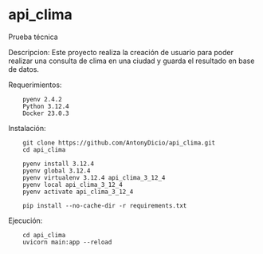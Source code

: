 # api_clima
Prueba técnica

Descripcion:
 	Este proyecto realiza la creación de usuario para poder realizar una consulta de clima en una ciudad y guarda el resultado en base de datos.

Requerimientos:
```
	pyenv 2.4.2
	Python 3.12.4
	Docker 23.0.3
```

Instalación:
```
	git clone https://github.com/AntonyDicio/api_clima.git
	cd api_clima

	pyenv install 3.12.4
	pyenv global 3.12.4
	pyenv virtualenv 3.12.4 api_clima_3_12_4
	pyenv local api_clima_3_12_4
	pyenv activate api_clima_3_12_4

	pip install --no-cache-dir -r requirements.txt
```

Ejecución:
```
	cd api_clima
	uvicorn main:app --reload
```
